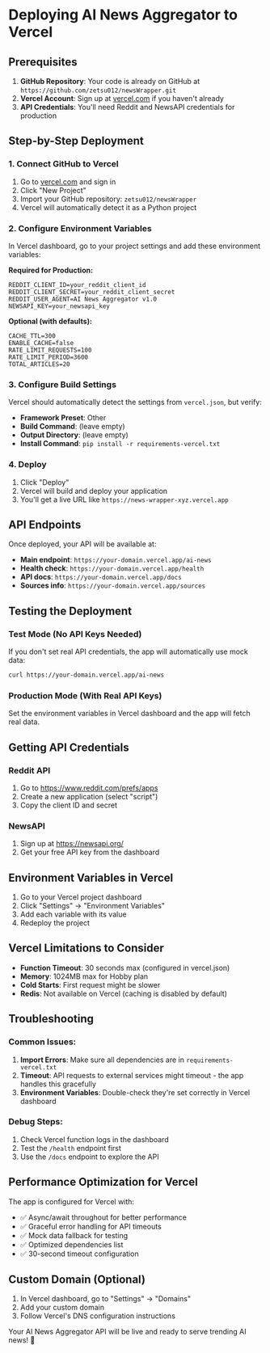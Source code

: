 # Deploying AI News Aggregator to Vercel

## Prerequisites

1. **GitHub Repository**: Your code is already on GitHub at `https://github.com/zetsu012/newsWrapper.git`
2. **Vercel Account**: Sign up at [vercel.com](https://vercel.com) if you haven't already
3. **API Credentials**: You'll need Reddit and NewsAPI credentials for production

## Step-by-Step Deployment

### 1. Connect GitHub to Vercel

1. Go to [vercel.com](https://vercel.com) and sign in
2. Click "New Project"
3. Import your GitHub repository: `zetsu012/newsWrapper`
4. Vercel will automatically detect it as a Python project

### 2. Configure Environment Variables

In Vercel dashboard, go to your project settings and add these environment variables:

**Required for Production:**
```
REDDIT_CLIENT_ID=your_reddit_client_id
REDDIT_CLIENT_SECRET=your_reddit_client_secret
REDDIT_USER_AGENT=AI News Aggregator v1.0
NEWSAPI_KEY=your_newsapi_key
```

**Optional (with defaults):**
```
CACHE_TTL=300
ENABLE_CACHE=false
RATE_LIMIT_REQUESTS=100
RATE_LIMIT_PERIOD=3600
TOTAL_ARTICLES=20
```

### 3. Configure Build Settings

Vercel should automatically detect the settings from `vercel.json`, but verify:

- **Framework Preset**: Other
- **Build Command**: (leave empty)
- **Output Directory**: (leave empty)
- **Install Command**: `pip install -r requirements-vercel.txt`

### 4. Deploy

1. Click "Deploy"
2. Vercel will build and deploy your application
3. You'll get a live URL like `https://news-wrapper-xyz.vercel.app`

## API Endpoints

Once deployed, your API will be available at:

- **Main endpoint**: `https://your-domain.vercel.app/ai-news`
- **Health check**: `https://your-domain.vercel.app/health`
- **API docs**: `https://your-domain.vercel.app/docs`
- **Sources info**: `https://your-domain.vercel.app/sources`

## Testing the Deployment

### Test Mode (No API Keys Needed)
If you don't set real API credentials, the app will automatically use mock data:
```bash
curl https://your-domain.vercel.app/ai-news
```

### Production Mode (With Real API Keys)
Set the environment variables in Vercel dashboard and the app will fetch real data.

## Getting API Credentials

### Reddit API
1. Go to https://www.reddit.com/prefs/apps
2. Create a new application (select "script")
3. Copy the client ID and secret

### NewsAPI
1. Sign up at https://newsapi.org/
2. Get your free API key from the dashboard

## Environment Variables in Vercel

1. Go to your Vercel project dashboard
2. Click "Settings" → "Environment Variables"
3. Add each variable with its value
4. Redeploy the project

## Vercel Limitations to Consider

- **Function Timeout**: 30 seconds max (configured in vercel.json)
- **Memory**: 1024MB max for Hobby plan
- **Cold Starts**: First request might be slower
- **Redis**: Not available on Vercel (caching is disabled by default)

## Troubleshooting

### Common Issues:

1. **Import Errors**: Make sure all dependencies are in `requirements-vercel.txt`
2. **Timeout**: API requests to external services might timeout - the app handles this gracefully
3. **Environment Variables**: Double-check they're set correctly in Vercel dashboard

### Debug Steps:

1. Check Vercel function logs in the dashboard
2. Test the `/health` endpoint first
3. Use the `/docs` endpoint to explore the API

## Performance Optimization for Vercel

The app is configured for Vercel with:

- ✅ Async/await throughout for better performance
- ✅ Graceful error handling for API timeouts
- ✅ Mock data fallback for testing
- ✅ Optimized dependencies list
- ✅ 30-second timeout configuration

## Custom Domain (Optional)

1. In Vercel dashboard, go to "Settings" → "Domains"
2. Add your custom domain
3. Follow Vercel's DNS configuration instructions

Your AI News Aggregator API will be live and ready to serve trending AI news! 🚀
